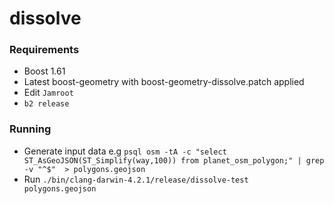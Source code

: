 # dissolve

### Requirements
* Boost 1.61
* Latest boost-geometry with boost-geometry-dissolve.patch applied
* Edit `Jamroot` 
* `b2 release`

### Running 

* Generate input data e.g `psql osm -tA -c "select ST_AsGeoJSON(ST_Simplify(way,100)) from planet_osm_polygon;" | grep -v "^$"  > polygons.geojson` 
* Run `./bin/clang-darwin-4.2.1/release/dissolve-test polygons.geojson`

